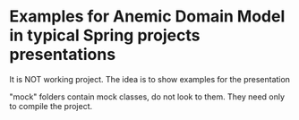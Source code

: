 # Examples for Anemic Domain Model in typical Spring projects presentations

It is NOT working project. The idea is to show examples for the presentation

"mock" folders contain mock classes, do not look to them. They need only to compile the project.
